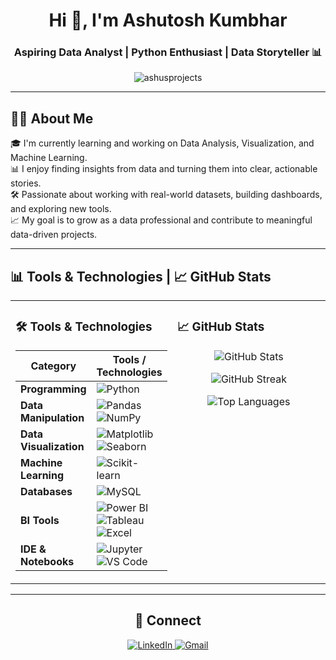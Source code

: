 <h1 align="center">Hi 👋, I'm Ashutosh Kumbhar</h1>
<h3 align="center">Aspiring Data Analyst | Python Enthusiast | Data Storyteller 📊</h3>

<p align="center">
  <img src="https://komarev.com/ghpvc/?username=ashusprojects&label=Profile%20views&color=0e75b6&style=flat" alt="ashusprojects" />
</p>

---

## 👨‍💻 About Me

🎓 I'm currently learning and working on Data Analysis, Visualization, and Machine Learning.  
📊 I enjoy finding insights from data and turning them into clear, actionable stories.  
🛠️ Passionate about working with real-world datasets, building dashboards, and exploring new tools.  
📈 My goal is to grow as a data professional and contribute to meaningful data-driven projects.

---

##    📊 Tools & Technologies |         📈 GitHub Stats

<table>
<tr>
<td valign="top" width="50%">

### 🛠️ Tools & Technologies

| Category              | Tools / Technologies                                                                 |
|-----------------------|----------------------------------------------------------------------------------------|
| **Programming**       | ![Python](https://img.shields.io/badge/-Python-3776AB?style=flat&logo=python&logoColor=white) |
| **Data Manipulation** | ![Pandas](https://img.shields.io/badge/-Pandas-150458?style=flat&logo=pandas) ![NumPy](https://img.shields.io/badge/-NumPy-013243?style=flat&logo=numpy) |
| **Data Visualization**| ![Matplotlib](https://img.shields.io/badge/-Matplotlib-11557C?style=flat&logo=matplotlib) ![Seaborn](https://img.shields.io/badge/-Seaborn-000000?style=flat) |
| **Machine Learning**  | ![Scikit-learn](https://img.shields.io/badge/-Scikit%20Learn-F7931E?style=flat&logo=scikit-learn&logoColor=white) |
| **Databases**         | ![MySQL](https://img.shields.io/badge/-MySQL-4479A1?style=flat&logo=mysql&logoColor=white) |
| **BI Tools**          | ![Power BI](https://img.shields.io/badge/-Power%20BI-F2C811?style=flat&logo=powerbi&logoColor=black) ![Tableau](https://img.shields.io/badge/-Tableau-E97627?style=flat&logo=tableau&logoColor=white) ![Excel](https://img.shields.io/badge/-Excel-217346?style=flat&logo=microsoft-excel&logoColor=white) |
| **IDE & Notebooks**   | ![Jupyter](https://img.shields.io/badge/-Jupyter-F37626?style=flat&logo=jupyter&logoColor=white) ![VS Code](https://img.shields.io/badge/-VS%20Code-007ACC?style=flat&logo=visual-studio-code&logoColor=white) |

</td>
<td valign="top" width="50%">

### 📈 GitHub Stats 

<p align="center">
  <img src="https://github-readme-stats.vercel.app/api?username=ashusprojects&show_icons=true&theme=radical&hide_border=true" alt="GitHub Stats" />
</p>

<p align="center">
  <img src="https://github-readme-streak-stats.herokuapp.com/?user=ashusprojects&theme=radical&hide_border=true" alt="GitHub Streak" />
</p>

<p align="center">
  <img src="https://github-readme-stats.vercel.app/api/top-langs/?username=ashusprojects&layout=compact&theme=radical&hide_border=true" alt="Top Languages" />
</p>

</td>
</tr>
</table>


---

<h2 align="center">🤝 Connect</h2>

<p align="center">
  <a href="https://www.linkedin.com/in/ashutosh-kumbhar-904233267" target="_blank">
    <img src="https://img.shields.io/badge/-LinkedIn-0A66C2?style=for-the-badge&logo=linkedin&logoColor=white" alt="LinkedIn"/>
  </a>
  <a href="mailto:ashutoshkumbhar2001@gmail.com" target="_blank">
    <img src="https://img.shields.io/badge/-Gmail-D14836?style=for-the-badge&logo=gmail&logoColor=white" alt="Gmail"/>
  </a>
</p>


